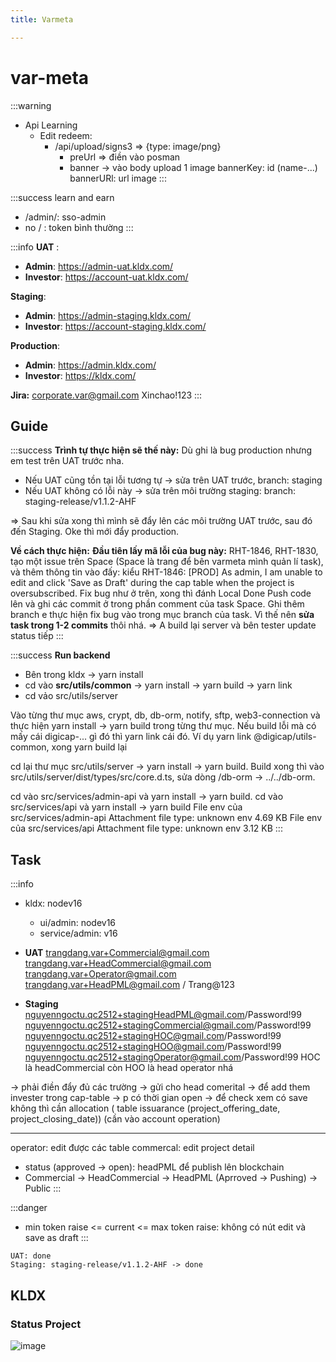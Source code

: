 ```yaml
---
title: Varmeta

---
```


# var-meta


:::warning
- Api Learning
    - Edit redeem: 
        - /api/upload/signs3 => {type: image/png}
            - preUrl => điền vào posman
            - banner -> vào body upload 1 image
        bannerKey: id (name-...)
        bannerURl: url image
:::

:::success
learn and earn
- /admin/: sso-admin
- no / : token bình thường
:::

:::info
**UAT** : 
- **Admin**: https://admin-uat.kldx.com/
- **Investor**: https://account-uat.kldx.com/

**Staging**:
- **Admin**: https://admin-staging.kldx.com/
- **Investor**: https://account-staging.kldx.com/

**Production**: 
- **Admin**: https://admin.kldx.com/
- **Investor**: https://kldx.com/

**Jira:**
corporate.var@gmail.com
Xinchao!123 
:::

## Guide

:::success
**Trình tự thực hiện sẽ thế này:** 
Dù ghi là bug production nhưng em test trên UAT trước nha.
- Nếu UAT cũng tồn tại lỗi tương tự -> sửa trên UAT trước, branch: staging
- Nếu UAT không có lỗi này -> sửa trên môi trường staging: branch: staging-release/v1.1.2-AHF

=> Sau khi sửa xong thì mình sẽ đẩy lên các môi trường UAT trước, sau đó đến Staging. Oke thì mới đẩy production.

**Về cách thực hiện:** 
**Đầu tiên lấy mã lỗi của bug này:** RHT-1846, RHT-1830, tạo một issue trên Space (Space là trang để bên varmeta mình quản lí task), và thêm thông tin vào đấy: kiểu RHT-1846: [PROD] As admin, I am unable to edit and click 'Save as Draft' during the cap table when the project is oversubscribed.
Fix bug như ở trên, xong thì đánh Local Done
Push code lên và ghi các commit ở trong phần comment của task Space. Ghi thêm branch e thực hiện fix bug vào trong mục branch của task. Vì thế nên **sửa task trong 1-2 commits** thôi nhá.
=> A build lại server và bên tester update status tiếp
:::


:::success
**Run backend**

- Bên trong kldx -> yarn install 
- cd vào **src/utils/common** -> yarn install -> yarn build -> yarn link
- cd vảo src/utils/server

Vào từng thư mục aws, crypt, db, db-orm, notify, sftp, web3-connection và thực hiện yarn install -> yarn build trong từng thư mục. Nếu build lỗi mà có mấy cái digicap-... gì đó thì yarn link cái đó. Ví dụ yarn link @digicap/utils-common, xong yarn build lại


cd lại thư mục src/utils/server -> yarn install -> yarn build. Build xong thì vào src/utils/server/dist/types/src/core.d.ts, sửa dòng /db-orm -> ../../db-orm.

cd vào src/services/admin-api và yarn install -> yarn build. 
cd vào src/services/api và yarn install -> yarn build
File env của src/services/admin-api
Attachment file type: unknown
env
4.69 KB
File env của src/services/api
Attachment file type: unknown
env
3.12 KB
:::


## Task
:::info

- kldx: nodev16
    - ui/admin: nodev16
    - service/admin: v16
- **UAT**
    trangdang.var+Commercial@gmail.com
    trangdang.var+HeadCommercial@gmail.com
    trangdang.var+Operator@gmail.com
    trangdang.var+HeadPML@gmail.com / Trang@123

- **Staging**
nguyenngoctu.qc2512+stagingHeadPML@gmail.com/Password!99
nguyenngoctu.qc2512+stagingCommercial@gmail.com/Password!99
nguyenngoctu.qc2512+stagingHOC@gmail.com/Password!99
nguyenngoctu.qc2512+stagingHOO@gmail.com/Password!99
nguyenngoctu.qc2512+stagingOperator@gmail.com/Password!99
HOC là headCommercial còn HOO là head operator nhá

-> phải điền đẩy đủ các trường -> gửi cho head comerital
-> để add them invester trong cap-table -> p có thời gian open
-> để check xem có save không thì cần allocation ( table issuarance (project_offering_date, project_closing_date))  (cần vào account operation)

---
operator: edit được các table
commercal: edit project detail

- status (approved -> open): headPML để publish lên blockchain
- Commercial -> HeadCommercial -> HeadPML (Aprroved -> Pushing) -> Public
:::

:::danger
- min token raise <= current <= max token raise: không có nút edit và save as draft
:::

```javascript=
UAT: done
Staging: staging-release/v1.1.2-AHF -> done
```

## KLDX
### Status Project
![image](https://hackmd.io/_uploads/ryElDxagA.png)

